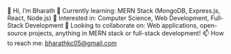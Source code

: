 👋 Hi, I’m Bharath
🌱 Currently learning: MERN Stack (MongoDB, Express.js, React, Node.js)
👀 Interested in: Computer Science, Web Development, Full-Stack Development
💞️ Looking to collaborate on: Web applications, open-source projects, anything in MERN stack or full-stack development!
📫 How to reach me: bharathkc05@gmail.com
